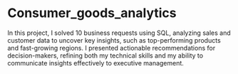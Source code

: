 # Consumer_goods_analytics
In this project, I solved 10 business requests using SQL, analyzing sales and customer data to uncover key insights, such as top-performing products and fast-growing regions. I presented actionable recommendations for decision-makers, refining both my technical skills and my ability to communicate insights effectively to executive management.

